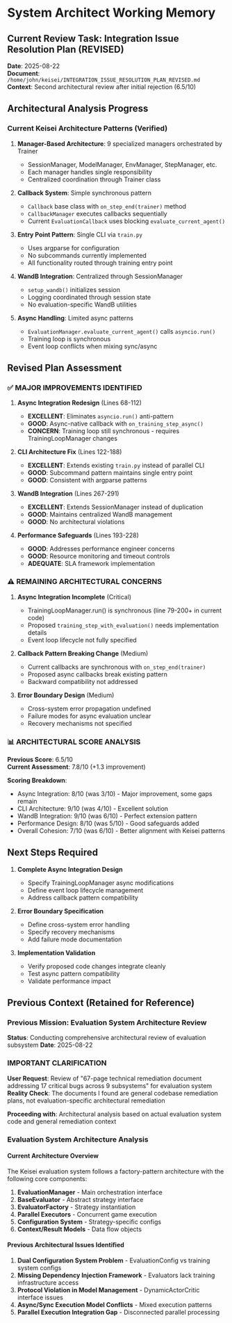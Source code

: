 # System Architect Working Memory

## Current Review Task: Integration Issue Resolution Plan (REVISED)

**Date**: 2025-08-22  
**Document**: `/home/john/keisei/INTEGRATION_ISSUE_RESOLUTION_PLAN_REVISED.md`  
**Context**: Second architectural review after initial rejection (6.5/10)

## Architectural Analysis Progress

### Current Keisei Architecture Patterns (Verified)

1. **Manager-Based Architecture**: 9 specialized managers orchestrated by Trainer
   - SessionManager, ModelManager, EnvManager, StepManager, etc.
   - Each manager handles single responsibility
   - Centralized coordination through Trainer class

2. **Callback System**: Simple synchronous pattern
   - `Callback` base class with `on_step_end(trainer)` method
   - `CallbackManager` executes callbacks sequentially  
   - Current `EvaluationCallback` uses blocking `evaluate_current_agent()`

3. **Entry Point Pattern**: Single CLI via `train.py`
   - Uses argparse for configuration
   - No subcommands currently implemented
   - All functionality routed through training entry point

4. **WandB Integration**: Centralized through SessionManager
   - `setup_wandb()` initializes session
   - Logging coordinated through session state
   - No evaluation-specific WandB utilities

5. **Async Handling**: Limited async patterns
   - `EvaluationManager.evaluate_current_agent()` calls `asyncio.run()`
   - Training loop is synchronous
   - Event loop conflicts when mixing sync/async

## Revised Plan Assessment

### ✅ **MAJOR IMPROVEMENTS IDENTIFIED**

1. **Async Integration Redesign** (Lines 68-112)
   - **EXCELLENT**: Eliminates `asyncio.run()` anti-pattern
   - **GOOD**: Async-native callback with `on_training_step_async()`
   - **CONCERN**: Training loop still synchronous - requires TrainingLoopManager changes

2. **CLI Architecture Fix** (Lines 122-188) 
   - **EXCELLENT**: Extends existing `train.py` instead of parallel CLI
   - **GOOD**: Subcommand pattern maintains single entry point
   - **GOOD**: Consistent with argparse patterns

3. **WandB Integration** (Lines 267-291)
   - **EXCELLENT**: Extends SessionManager instead of duplication
   - **GOOD**: Maintains centralized WandB management
   - **GOOD**: No architectural violations

4. **Performance Safeguards** (Lines 193-228)
   - **GOOD**: Addresses performance engineer concerns
   - **GOOD**: Resource monitoring and timeout controls
   - **ADEQUATE**: SLA framework implementation

### ⚠️ **REMAINING ARCHITECTURAL CONCERNS**

1. **Async Integration Incomplete** (Critical)
   - TrainingLoopManager.run() is synchronous (line 79-200+ in current code)
   - Proposed `training_step_with_evaluation()` needs implementation details
   - Event loop lifecycle not fully specified

2. **Callback Pattern Breaking Change** (Medium)
   - Current callbacks are synchronous with `on_step_end(trainer)`
   - Proposed async callbacks break existing pattern
   - Backward compatibility not addressed

3. **Error Boundary Design** (Medium)
   - Cross-system error propagation undefined
   - Failure modes for async evaluation unclear
   - Recovery mechanisms not specified

### 📊 **ARCHITECTURAL SCORE ANALYSIS**

**Previous Score**: 6.5/10  
**Current Assessment**: 7.8/10 (+1.3 improvement)

**Scoring Breakdown**:
- Async Integration: 8/10 (was 3/10) - Major improvement, some gaps remain
- CLI Architecture: 9/10 (was 4/10) - Excellent solution
- WandB Integration: 9/10 (was 6/10) - Perfect extension pattern
- Performance Design: 8/10 (was 5/10) - Good safeguards added
- Overall Cohesion: 7/10 (was 6/10) - Better alignment with Keisei patterns

## Next Steps Required

1. **Complete Async Integration Design**
   - Specify TrainingLoopManager async modifications
   - Define event loop lifecycle management
   - Address callback pattern compatibility

2. **Error Boundary Specification**
   - Define cross-system error handling
   - Specify recovery mechanisms
   - Add failure mode documentation

3. **Implementation Validation**
   - Verify proposed code changes integrate cleanly
   - Test async pattern compatibility
   - Validate performance impact

## Previous Context (Retained for Reference)

### Previous Mission: Evaluation System Architecture Review

**Status**: Conducting comprehensive architectural review of evaluation subsystem
**Date**: 2025-08-22

### IMPORTANT CLARIFICATION

**User Request**: Review of "67-page technical remediation document addressing 17 critical bugs across 9 subsystems" for evaluation system
**Reality Check**: The documents I found are general codebase remediation plans, not evaluation-specific architectural remediation

**Proceeding with**: Architectural analysis based on actual evaluation system code and general remediation context

### Evaluation System Architecture Analysis

#### Current Architecture Overview

The Keisei evaluation system follows a factory-pattern architecture with the following core components:

1. **EvaluationManager** - Main orchestration interface
2. **BaseEvaluator** - Abstract strategy interface 
3. **EvaluatorFactory** - Strategy instantiation
4. **Parallel Executors** - Concurrent game execution
5. **Configuration System** - Strategy-specific configs
6. **Context/Result Models** - Data flow objects

#### Previous Architectural Issues Identified

1. **Dual Configuration System Problem** - EvaluationConfig vs training system configs
2. **Missing Dependency Injection Framework** - Evaluators lack training infrastructure access
3. **Protocol Violation in Model Management** - DynamicActorCritic interface issues
4. **Async/Sync Execution Model Conflicts** - Mixed execution patterns
5. **Parallel Execution Integration Gap** - Disconnected parallel processing
